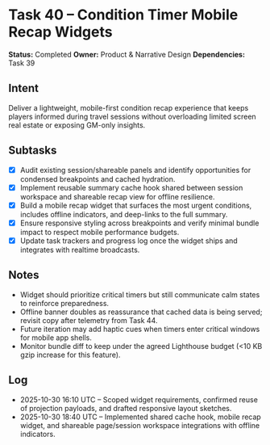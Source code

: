 # Task 40 – Condition Timer Mobile Recap Widgets

**Status:** Completed
**Owner:** Product & Narrative Design
**Dependencies:** Task 39

## Intent
Deliver a lightweight, mobile-first condition recap experience that keeps players informed during travel sessions without overloading limited screen real estate or exposing GM-only insights.

## Subtasks
- [x] Audit existing session/shareable panels and identify opportunities for condensed breakpoints and cached hydration.
- [x] Implement reusable summary cache hook shared between session workspace and shareable recap view for offline resilience.
- [x] Build a mobile recap widget that surfaces the most urgent conditions, includes offline indicators, and deep-links to the full summary.
- [x] Ensure responsive styling across breakpoints and verify minimal bundle impact to respect mobile performance budgets.
- [x] Update task trackers and progress log once the widget ships and integrates with realtime broadcasts.

## Notes
- Widget should prioritize critical timers but still communicate calm states to reinforce preparedness.
- Offline banner doubles as reassurance that cached data is being served; revisit copy after telemetry from Task 44.
- Future iteration may add haptic cues when timers enter critical windows for mobile app shells.
- Monitor bundle diff to keep under the agreed Lighthouse budget (<10 KB gzip increase for this feature).

## Log
- 2025-10-30 16:10 UTC – Scoped widget requirements, confirmed reuse of projection payloads, and drafted responsive layout sketches.
- 2025-10-30 18:40 UTC – Implemented shared cache hook, mobile recap widget, and shareable page/session workspace integrations with offline indicators.

